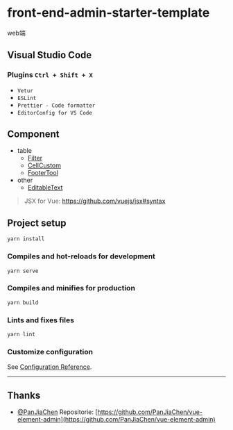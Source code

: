 # front-end-admin-starter-template
web端
## Visual Studio Code

### Plugins `Ctrl + Shift + X`

- `Vetur`
- `ESLint`
- `Prettier - Code formatter`
- `EditorConfig for VS Code`

## Component

- table
  - [Filter](./src/components/TableFilter)
  - [CellCustom](./src/components/TableCellCustom)
  - [FooterTool](./src/components/TableFooterTool)
- other
  - [EditableText](./src/components/EditableText)

> JSX for Vue: https://github.com/vuejs/jsx#syntax

## Project setup

```
yarn install
```

### Compiles and hot-reloads for development

```
yarn serve
```

### Compiles and minifies for production

```
yarn build
```

### Lints and fixes files

```
yarn lint
```

### Customize configuration

See [Configuration Reference](https://cli.vuejs.org/config/).

---

## Thanks

- [@PanJiaChen](https://github.com/PanJiaChen) Repositorie: [https://github.com/PanJiaChen/vue-element-admin](https://github.com/PanJiaChen/vue-element-admin)
